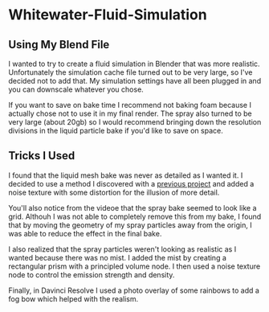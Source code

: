 # Whitewater-Fluid-Simulation

## Using My Blend File

I wanted to try to create a fluid simulation in Blender that was more realistic. Unfortunately the simulation cache file turned out to be very large, so I've decided not to add that. My simulation settings have all been plugged in and you can downscale whatever you chose. 

If you want to save on bake time I recommend not baking foam because I actually chose not to use it in my final render. The spray also turned to be very large (about 20gb) so I would recommend bringing down the resolution divisions in the liquid particle bake if you'd like to save on space. 

## Tricks I Used 

I found that the liquid mesh bake was never as detailed as I wanted it. I decided to use a method I discovered with a [previous project](https://youtu.be/3oI_8MdwKiY) and added a noise texture with some distortion for the illusion of more detail. 

You'll also notice from the videoe that the spray bake seemed to look like a grid. Althouh I was not able to completely remove this from my bake, I found that by moving the geometry of my spray particles away from the origin, I was able to reduce the effect in the final bake.

I also realized that the spray particles weren't looking as realistic as I wanted because there was no mist. I added the mist by creating a rectangular prism with a principled volume node. I then used a noise texture node to control the emission strength and density.

Finally, in Davinci Resolve I used a photo overlay of some rainbows to add a fog bow which helped with the realism. 
